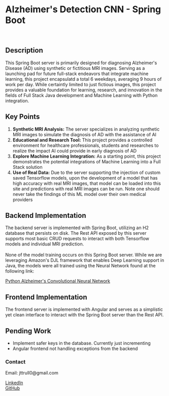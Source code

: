 <h1>Alzheimer's Detection CNN - Spring Boot</h1>
<br>

<h2>Description</h2>
<p>
  This Spring Boot server is primarily designed for diagnosing Alzheimer's Disease (AD) using synthetic or fictitious MRI images. Serving as a launching pad for future full-stack 
  endeavors that integrate machine learning, this project encapsulatd a total 6 weekdays, averaging 9 hours of work per day. While certaintly limited to just fictious images,
  this project provides a valuable foundation for learning, research, and innovation in the fields of Full Stack Java development and Machine Learning with Python integration.
</p>

<h2>Key Points</h2>
<ol>
  <li><b>Synthetic MRI Analysis:</b> The server specializes in analyzing synthetic MRI images to simulate the diagnosis of AD with the assistance of AI</li>
  <li><b>Educational and Research Tool:</b> This project provides a controlled environment for healthcare professionals, students and researches to realize the impact AI could provide in early diagnosis of AD</li>
  <li><b>Explore Machine Learning Integration:</b> As a starting point, this project demonstrates the potential integrations of Machine Learning into a Full Stack solution</li>
  <li><b>Use of Real Data:</b> Due to the server supporting the injection of custom saved Tensorflow models, upon the development of a model that has high accuracy with real MRI images, that model can be loaded into this site and predictions with real MRI images can be run. Note one should never take the findings of this ML model over their own medical providers</li>
</ol>


<h2>Backend Implementation</h2>
<p>
  The backend server is implemented with Spring Boot, utilizing an H2 database that persists on disk. The Rest API exposed by this server supports most basic CRUD requests
  to interact with both Tensorflow models and individual MRI prediction.
  <br> <br>
  None of the model training occurs on this Spring Boot server. While we are leveraging Amazon's DJL framework that enables Deep Learning support in Java, the models were
  all trained using the Neural Network found at the following link:
</p>
<a href="https://github.com/jtrull101/alz-mri-neural-network">Python Alzheimer's Convolutional Neural Network</a><br>


<h2>Frontend Implementation</h2>
<p>
  The frontend server is implemented with Angular and serves as a simplistic yet clean interface to interact with the Spring Boot server than the Rest API.
</p>

<h2>Pending Work</h2>
<ul>
  <li>Implement safer keys in the database. Currently just incrementing
  <li>Angular frontend not handling exceptions from the backend</li>
</ul>

<h3>Contact</h3>
<p>Email: jttrull0@gmail.com</p>
<a href="https://www.linkedin.com/in/jonathan--trull/">LinkedIn</a><br>
<a href="https://github.com/jtrull101">GitHub</a>
<br><br><br>
